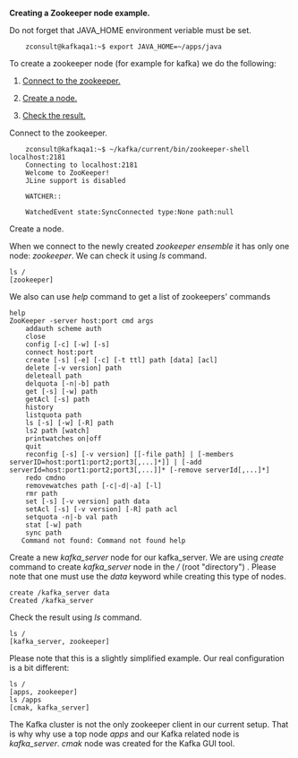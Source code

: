 **Creating a Zookeeper node example.**

Do not forget that JAVA_HOME environment veriable must be set.

        zconsult@kafkaqa1:~$ export JAVA_HOME=~/apps/java

To create a zookeeper node (for example for kafka) we do the following:

1.  [Connect to the zookeeper.](#zs_flink_one)
2.  [Create a node.](#zs_flink_two)
     
3.  [Check the result.](#zs_flink_fore)

Connect to the zookeeper. <a name="zs_flink_one"/>

        zconsult@kafkaqa1:~$ ~/kafka/current/bin/zookeeper-shell localhost:2181
        Connecting to localhost:2181
        Welcome to ZooKeeper!
        JLine support is disabled

        WATCHER::

        WatchedEvent state:SyncConnected type:None path:null

Create a node.  <a name="zs_flink_two"/>

When we connect to the newly created _zookeeper ensemble_ it has only one node: _zookeeper_. We can check it using _ls_ command.

    ls /
    [zookeeper]

We also can use _help_ command to get a list of zookeepers' commands

    help
    ZooKeeper -server host:port cmd args
        addauth scheme auth
        close
        config [-c] [-w] [-s]
        connect host:port
        create [-s] [-e] [-c] [-t ttl] path [data] [acl]
        delete [-v version] path
        deleteall path
        delquota [-n|-b] path
        get [-s] [-w] path
        getAcl [-s] path
        history
        listquota path
        ls [-s] [-w] [-R] path
        ls2 path [watch]
        printwatches on|off
        quit
        reconfig [-s] [-v version] [[-file path] | [-members serverID=host:port1:port2;port3[,...]*]] | [-add serverId=host:port1:port2;port3[,...]]* [-remove serverId[,...]*]
        redo cmdno
        removewatches path [-c|-d|-a] [-l]
        rmr path
        set [-s] [-v version] path data
        setAcl [-s] [-v version] [-R] path acl
        setquota -n|-b val path
        stat [-w] path
        sync path
       Command not found: Command not found help

Create a new _kafka_server_ node for our kafka_server.  <a name="zs_flink_three"/>
We are using _create_ command to create _kafka_server_ node in the _/_ (root "directory") . Please note that one must use the _data_ keyword while creating this type of nodes.

    create /kafka_server data
    Created /kafka_server

Check the result using _ls_ command. <a name="zs_flink_fore"/>
   
    ls /
    [kafka_server, zookeeper]

Please note that this is a slightly simplified example. Our real configuration is a bit different:
   
    ls /
    [apps, zookeeper]
    ls /apps
    [cmak, kafka_server]

The Kafka cluster is not the only zookeeper client in our current setup. That is why why use a top node _apps_ and
our Kafka related node is _kafka_server_. _cmak_ node was created for the Kafka GUI tool.
